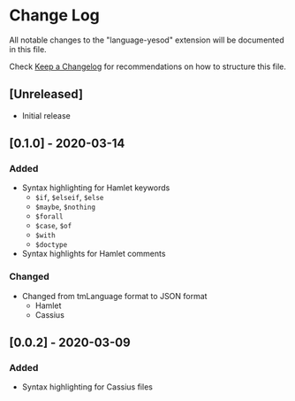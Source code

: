 # Change Log

All notable changes to the "language-yesod" extension will be documented in this file.

Check [Keep a Changelog](http://keepachangelog.com/) for recommendations on how to structure this file.

## [Unreleased]

- Initial release

## [0.1.0] - 2020-03-14
### Added
- Syntax highlighting for Hamlet keywords
    - `$if`, `$elseif`, `$else`
    - `$maybe`, `$nothing`
    - `$forall`
    - `$case`, `$of`
    - `$with`
    - `$doctype`
- Syntax highlights for Hamlet comments

### Changed
- Changed from tmLanguage format to JSON format
    - Hamlet
    - Cassius

## [0.0.2] - 2020-03-09
### Added
- Syntax highlighting for Cassius files